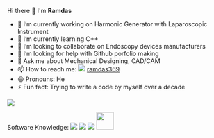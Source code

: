 Hi there 👋 I'm **Ramdas**

- 🔭 I’m currently working on Harmonic Generator with Laparoscopic Instrument
- 🌱 I’m currently learning C++
- 👯 I’m looking to collaborate on Endoscopy devices manufacturers
- 🤔 I’m looking for help with Github porfolio making
- 💬 Ask me about Mechanical Designing, CAD/CAM
- 📫 How to reach me: 
  <img src="https://img.shields.io/badge/LinkedIn-0077B5?style=for-the-badge&logo=linkedin&logoColor=white"> [ramdas369](https://www.linkedin.com/in/ramdas369/)
- 😄 Pronouns: He
- ⚡ Fun fact: Trying to write a code by myself over a decade
<img src="https://github-readme-stats.vercel.app/api?username=ramdas369rd&&show_icons=true&title_color=F4D03F&icon_color=85C1E9&text_color=D0D3D4&bg_color=34495E">

Software Knowledge: <img src="https://img.shields.io/badge/C-00599C?style=for-the-badge&logo=c&logoColor=white"> <img src="https://img.shields.io/badge/C%2B%2B-00599C?style=for-the-badge&logo=c%2B%2B&logoColor=white"> <img src="https://img.shields.io/badge/Java-ED8B00?style=for-the-badge&logo=java&logoColor=white"> <img src="https://user-images.githubusercontent.com/63389062/117830684-7ea9ee80-b291-11eb-8b9c-54bb828fad68.png" height="40"/> 
